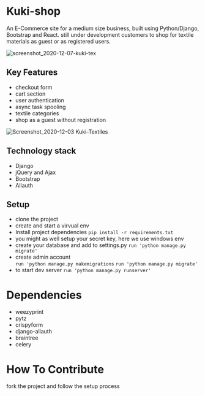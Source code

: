 # Kuki-shop

An E-Commerce site for a medium size business, built using Python/Django, Bootstrap and React. still under development
customers to shop for textile materials as guest or as registered users.

![screenshot_2020-12-07-kuki-tex](https://user-images.githubusercontent.com/10378288/101414713-e759fd00-38e6-11eb-8482-51ef2104f0db.jpg)

## Key Features

* checkout form
* cart section
* user authentication
* async task spooling
* textile categories
* shop as a guest without registration

![Screenshot_2020-12-03 Kuki-Textiles](https://user-images.githubusercontent.com/10378288/101415017-736c2480-38e7-11eb-952a-aa1f747895e3.png)

## Technology stack

* Django
* jQuery and Ajax
* Bootstrap
* Allauth

## Setup

* clone the project
* create and start a virvual env
* Install project dependencies 
`
pip install -r requirements.txt
`
* you might as well setup your secret key, here we use windows env
* create your database and add to settings.py
`run 'python manage.py migrate'`
* create admin account \
`run 'python manage.py makemigrations`
`run 'python manage.py migrate'`
* to start dev server 
`run 'python manage.py runserver'`

# Dependencies

* weezyprint
* pytz
* crispyform
* django-allauth
* braintree
* celery

# How To Contribute

fork the project and follow the setup process
